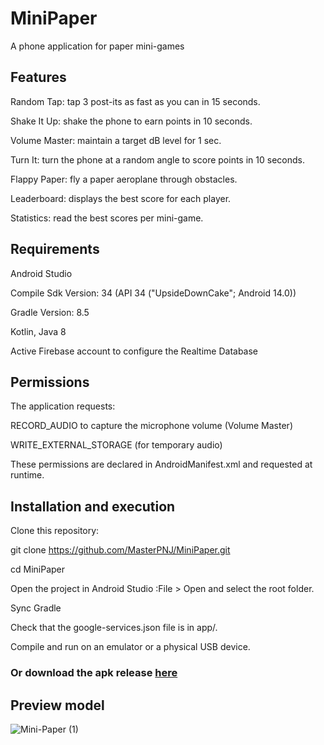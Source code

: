 # MiniPaper
 A phone application for paper mini-games

## Features

Random Tap: tap 3 post-its as fast as you can in 15 seconds.

Shake It Up: shake the phone to earn points in 10 seconds.

Volume Master: maintain a target dB level for 1 sec.

Turn It: turn the phone at a random angle to score points in 10 seconds.

Flappy Paper: fly a paper aeroplane through obstacles.

Leaderboard: displays the best score for each player.

Statistics: read the best scores per mini-game.

## Requirements

Android Studio

Compile Sdk Version: 34 (API 34 ("UpsideDownCake"; Android 14.0))

Gradle Version: 8.5

Kotlin, Java 8

Active Firebase account to configure the Realtime Database

## Permissions

The application requests:

RECORD_AUDIO to capture the microphone volume (Volume Master)

WRITE_EXTERNAL_STORAGE (for temporary audio)

These permissions are declared in AndroidManifest.xml and requested at runtime.

## Installation and execution

Clone this repository:

git clone https://github.com/MasterPNJ/MiniPaper.git

cd MiniPaper

Open the project in Android Studio :File > Open and select the root folder.

Sync Gradle

Check that the google-services.json file is in app/.

Compile and run on an emulator or a physical USB device.

### Or download the apk release [here](https://github.com/MasterPNJ/MiniPaper/releases/tag/1.0) 

 ## Preview model
 
![Mini-Paper (1)](https://github.com/user-attachments/assets/949e2ff8-107a-4e6f-8e42-2b92828dbe56)
